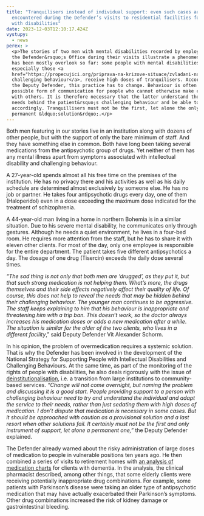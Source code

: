 ```yaml
---
title: "Tranquilisers instead of individual support: even such cases are
  encountered during the Defender’s visits to residential facilities for people
  with disabilities"
date: 2023-12-03T12:10:17.424Z
vystupy:
  - news
perex: >
  <p>The stories of two men with mental disabilities recorded by employees of
  the Defender&rsquo;s Office during their visits illustrate a phenomenon which
  has been mostly overlook so far: some people with mental disabilities,
  especially those <a
  href="https://propecujici.org/priprava-na-krizove-situace/zvladani-narocneho-chovani-cloveka-s-mentalnim-postizenim/">with
  challenging behaviour</a>, receive high doses of tranquilisers. According to
  the Deputy Defender, this practice has to change. Behaviour is often the only
  possible form of communication for people who cannot otherwise make contact
  with others. It is therefore necessary that the latter understand the unmet
  needs behind the patient&rsquo;s challenging behaviour and be able to respond
  accordingly. Tranquillisers must not be the first, let alone the only and
  permanent &ldquo;solution&rdquo;.</p>
---
```

<p>Both men featuring in our stories live in an institution along with dozens of other people, but with the support of only the bare minimum of staff. And they have something else in common. Both have long been taking several medications from the antipsychotic group of drugs. Yet neither of them has any mental illness apart from symptoms associated with intellectual disability and challenging behaviour.&nbsp;&nbsp;</p>

<p>A 27-year-old spends almost all his free time on the premises of the institution. He has no privacy there and his activities as well as his daily schedule are determined almost exclusively by someone else. He has no job or partner. He takes four antipsychotic drugs every day, one of them (Haloperidol) even in a dose exceeding the maximum dose indicated for the treatment of schizophrenia.</p>

<p>A 44-year-old man living in a home in northern Bohemia is in a similar situation. Due to his severe mental disability, he communicates only through gestures. Although he needs a quiet environment, he lives in a four-bed room. He requires more attention from the staff, but he has to share it with eleven other clients. For most of the day, only one employee is responsible for the entire department. The patient takes five different antipsychotics a day. The dosage of one drug (Tisercin) exceeds the daily dose several times.</p>

<p><em>&ldquo;The sad thing is not only that both men are &lsquo;drugged&rsquo;, as they put it, but that such strong medication is not helping them. What&rsquo;s more, the drugs themselves and their side effects negatively affect their quality of life. Of course, this does not help to reveal the needs that may be hidden behind their challenging behaviour. The younger man continues to be aggressive. The staff keeps explaining to him that his behaviour is inappropriate and threatening him with a trip ban. This doesn&rsquo;t work, so the doctor always increases his medication doses or adds a new medication after a while</em>. <em>The situation is similar for the older of the two clients, who lives in a different facility</em>,&rdquo; said Deputy Defender Vít Alexander Schorm.</p>

<p>In his opinion, the problem of overmedication requires a systemic solution. That is why the Defender has been involved in the development of the National Strategy for Supporting People with Intellectual Disabilities and Challenging Behaviours. At the same time, as part of the monitoring of the rights of people with disabilities, he also deals rigorously with the issue of <a href="https://advokatnidenik.cz/2023/11/21/mpsv-ochrance-prav-a-organizace-jdi-podepsali-memorandum-k-premene-ustavu/">deinstitutionalisation</a>, i.e. a transition from large institutions to community-based services. <em>&ldquo;Change will not come overnight, but naming the problem and discussing it is a good start. People providing support to a person with challenging behaviour need to try and understand the individual and adapt the service to their needs, rather than just sedating them with high doses of medication. I don&rsquo;t dispute that medication is necessary in some cases. But it should be approached with caution as a provisional solution and a last resort when other solutions fail. It certainly must not be the first and only instrument of support, let alone a permanent one,&rdquo; </em>the Deputy Defender explained.</p>

<p>The Defender already warned about the risky administration of large doses of medication to people in vulnerable positions ten years ago. He then combined a series of visits to retirement homes with <a href="https://www.ochrance.cz/uploads-import/ochrana_osob/ZARIZENI/Socialni_sluzby/analyza-farmaceutka.pdf">an analysis of medication charts</a> for clients with dementia. In the analysis, the clinical pharmacist described, among other things, that some elderly clients were receiving potentially inappropriate drug combinations. For example, some patients with Parkinson&rsquo;s disease were taking an older type of antipsychotic medication that may have actually exacerbated their Parkinson&rsquo;s symptoms. Other drug combinations increased the risk of kidney damage or gastrointestinal bleeding.&nbsp;</p>
